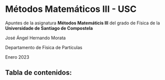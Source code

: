 # Métodos Matemáticos III - USC

Apuntes de la asignatura **Métodos Matemáticis III** del grado de Física de la **Universidade de Santiago de Compostela**

José Ángel Hernando Morata

Departamento de Física de Partículas

Enero 2023

## Tabla de contenidos:

```{tableofcontents}
```